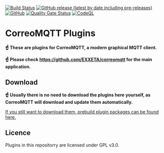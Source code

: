 [![Build Status](https://github.com/EXXETA/correomqtt-plugins/actions/workflows/main.yml/badge.svg)](https://github.com/EXXETA/correomqtt-plugins/actions/workflows/main.yml)
[![GitHub release (latest by date including pre-releases)](https://img.shields.io/github/v/release/exxeta/correomqtt-plugins?include_prereleases)](https://github.com/exxeta/correomqtt-plugins/releases/latest) 
[![GitHub](https://img.shields.io/github/license/exxeta/correomqtt-plugins)](https://github.com/exxeta/correomqtt-plugins/blob/develop/LICENSE) 
[![Quality Gate Status](https://sonarcloud.io/api/project_badges/measure?project=correomqtt-plugins&metric=alert_status)](https://sonarcloud.io/summary/new_code?id=correomqtt-plugins)
[![CodeQL](https://github.com/EXXETA/correomqtt-plugins/workflows/CodeQL/badge.svg)](https://github.com/EXXETA/correomqtt-plugins/security/code-scanning)

# CorreoMQTT Plugins

**:point_up: These are plugins for CorreoMQTT, a modern graphical MQTT client.**

**:point_up: Please check https://github.com/EXXETA/correomqtt for the main application.**

## Download

**:point_up: Usually there is no need to download the plugins here yourself, as CorreoMQTT will download and update them automatically.**

[If you still want to download them, prebuild plugin packages can be found here.](https://github.com/EXXETA/correomqtt-plugins/releases/latest)

## Licence 

Plugins in this repositorry are licensed under GPL v3.0.
